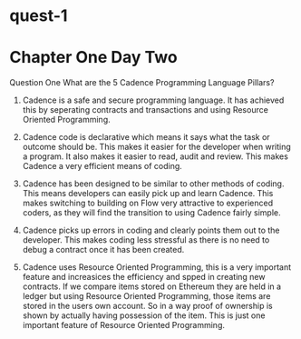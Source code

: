# quest-1

# Chapter One Day Two

Question One   What are the 5 Cadence Programming Language Pillars?

1.   Cadence is a safe and secure programming language.   It has achieved this by seperating contracts and transactions and using Resource Oriented Programming.

2.  Cadence code is declarative which means it says what the task or outcome should be.   This makes it easier for the developer when writing a program.   It also makes it easier to read, audit and review.   This makes Cadence a very efficient means of coding.

3.  Cadence has been designed to be similar to other methods of coding.   This means developers can easily pick up and learn Cadence.  This makes switching to building on Flow very attractive to experienced coders, as they will find the transition to using Cadence fairly simple.

4.  Cadence picks up errors in coding and clearly points them out to the developer.   This makes coding less stressful as there is no need to debug a contract once it has been created. 

5.  Cadence uses Resource Oriented Programming, this is a very important feature and increasices the efficiency and spped in creating new contracts.   If we compare items stored on Ethereum they are held in a ledger but using Resource Oriented Programming, those items are stored in the users own account.   So in a way proof of ownership is shown by actually having possession of the item.   This is just one important feature of Resource Oriented Programming. 
